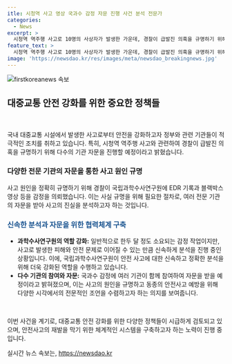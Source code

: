 ```yaml
---
itle: 시청역 사고 영상 국과수 감정 자문 진행 사건 분석 전문가
categories:
  - News
excerpt: >
  시청역 역주행 사고로 10명의 사상자가 발생한 가운데, 경찰이 급발진 의혹을 규명하기 위해 국립과학수사연구원에 EDR 기록과 블랙박스 영상 등의 감정을 의뢰했으며, 다수 기관의 자문을 받을 예정이라고 밝혔습니다. 사고 분석은 일반적으로 한두 달 정도 소요되지만, 신속한 처리가 필요한 만큼 여러 기관이 함께 참여해 자문을 받을 예정이라고 전했습니다. 10명의 희생자를 낸 이 사건에 대한 규명이 기대됩니다.
feature_text: >
  시청역 역주행 사고로 10명의 사상자가 발생한 가운데, 경찰이 급발진 의혹을 규명하기 위해 국립과학수사연구원에 EDR 기록과 블랙박스 영상 등의 감정을 의뢰했으며, 다수 기관의 자문을 받을 예정이라고 밝혔습니다. 사고 분석은 일반적으로 한두 달 정도 소요되지만, 신속한 처리가 필요한 만큼 여러 기관이 함께 참여해 자문을 받을 예정이라고 전했습니다. 10명의 희생자를 낸 이 사건에 대한 규명이 기대됩니다.
image: 'https://newsdao.kr/res/images/meta/newsdao_breakingnews.jpg'
---
```


<p><img src="https://newsdao.kr/res/images/meta/newsdao_breakingnews.jpg" alt="firstkoreanews 속보" /></p>

<h2 data-ke-size="size26">대중교통 안전 강화를 위한 중요한 정책들</h2>

<p data-ke-size="size16">&nbsp;</p>

<p>국내 대중교통 시설에서 발생한 사고로부터 안전을 강화하고자 정부와 관련 기관들이 적극적인 조치를 취하고 있습니다. 특히, 시청역 역주행 사고와 관련하여 경찰이 급발진 의혹을 규명하기 위해 다수의 기관 자문을 진행할 예정이라고 밝혔습니다.</p>

<h3>다양한 전문 기관의 자문을 통한 사고 원인 규명</h3>

<p data-ke-size="size16">사고 원인을 정확히 규명하기 위해 경찰이 국립과학수사연구원에 EDR 기록과 블랙박스 영상 등을 감정을 의뢰했습니다. 이는 사실 규명을 위해 필요한 절차로, 여러 전문 기관의 자문을 받아 사고의 진실을 분석하고자 하는 것입니다.</p>

<h3><span style="color: #1a5490;">신속한 분석과 자문을 위한 협력체계 구축</span></h3>

<ul>
    <li><b>과학수사연구원의 역할 강화:</b> 일반적으로 한두 달 정도 소요되는 감정 작업이지만, 사고로 발생한 피해와 안전 문제로 이어질 수 있는 만큼 신속하게 분석을 진행 중인 상황입니다. 이에, 국립과학수사연구원이 안전 사고에 대한 신속하고 정확한 분석을 위해 더욱 강화된 역할을 수행하고 있습니다.</li>
    <li><b>다수 기관의 참여와 자문:</b> 국과수 감정에 여러 기관이 함께 참여하여 자문을 받을 예정이라고 밝혀졌으며, 이는 사고의 원인을 규명하고 동종의 안전사고 예방을 위해 다양한 시각에서의 전문적인 조언을 수렴하고자 하는 의지를 보여줍니다.</li>
</ul>

<p data-ke-size="size16">&nbsp;</p>

<p>이번 사건을 계기로, 대중교통 안전 강화를 위한 다양한 정책들이 시급하게 검토되고 있으며, 안전사고의 재발을 막기 위한 체계적인 시스템을 구축하고자 하는 노력이 진행 중입니다.</p>
실시간 뉴스 속보는, <a href="https://newsdao.kr" rel="dofollow">https://newsdao.kr</a>


